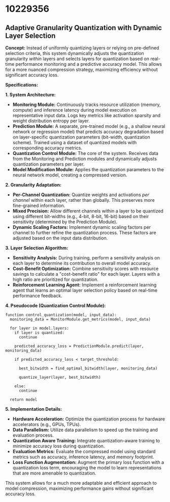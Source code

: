 # 10229356

## Adaptive Granularity Quantization with Dynamic Layer Selection

**Concept:** Instead of uniformly quantizing layers or relying on pre-defined selection criteria, this system dynamically adjusts the quantization granularity *within* layers and selects layers for quantization based on real-time performance monitoring and a predictive accuracy model. This allows for a more nuanced compression strategy, maximizing efficiency without significant accuracy loss.

**Specifications:**

**1. System Architecture:**

*   **Monitoring Module:** Continuously tracks resource utilization (memory, compute) and inference latency during model execution on representative input data.  Logs key metrics like activation sparsity and weight distribution entropy per layer.
*   **Prediction Module:**  A separate, pre-trained model (e.g., a shallow neural network or regression model) that predicts accuracy degradation based on layer-specific quantization parameters (bit-width, quantization scheme). Trained using a dataset of quantized models with corresponding accuracy metrics.
*   **Quantization Control Module:**  The core of the system.  Receives data from the Monitoring and Prediction modules and dynamically adjusts quantization parameters per layer.
*   **Model Modification Module:**  Applies the quantization parameters to the neural network model, creating a compressed version.

**2. Granularity Adaptation:**

*   **Per-Channel Quantization:**  Quantize weights and activations *per channel* within each layer, rather than globally. This preserves more fine-grained information.
*   **Mixed Precision:** Allow different channels within a layer to be quantized using different bit-widths (e.g., 4-bit, 8-bit, 16-bit) based on their sensitivity (determined by the Prediction Module).
*   **Dynamic Scaling Factors:** Implement dynamic scaling factors per channel to further refine the quantization process. These factors are adjusted based on the input data distribution.

**3. Layer Selection Algorithm:**

*   **Sensitivity Analysis:** During training, perform a sensitivity analysis on each layer to determine its contribution to overall model accuracy.
*   **Cost-Benefit Optimization:** Combine sensitivity scores with resource savings to calculate a "cost-benefit ratio" for each layer.  Layers with a high ratio are prioritized for quantization.
*   **Reinforcement Learning Agent:** Implement a reinforcement learning agent that learns an optimal layer selection policy based on real-time performance feedback.

**4. Pseudocode (Quantization Control Module):**

```
function control_quantization(model, input_data):
  monitoring_data = MonitorModule.get_metrics(model, input_data)
  
  for layer in model.layers:
    if layer is quantized:
      continue
      
    predicted_accuracy_loss = PredictionModule.predict(layer, monitoring_data)
    
    if predicted_accuracy_loss < target_threshold:
      
      best_bitwidth = find_optimal_bitwidth(layer, monitoring_data)
      
      quantize_layer(layer, best_bitwidth)
      
    else:
      continue

  return model
```

**5. Implementation Details:**

*   **Hardware Acceleration:** Optimize the quantization process for hardware accelerators (e.g., GPUs, TPUs).
*   **Data Parallelism:** Utilize data parallelism to speed up the training and evaluation process.
*   **Quantization Aware Training:** Integrate quantization-aware training to minimize accuracy loss during quantization.
*   **Evaluation Metrics:** Evaluate the compressed model using standard metrics such as accuracy, inference latency, and memory footprint.
*   **Loss Function Augmentation:** Augment the primary loss function with a quantization loss term, encouraging the model to learn representations that are more amenable to quantization.

This system allows for a much more adaptable and efficient approach to model compression, maximizing performance gains without significant accuracy loss.
